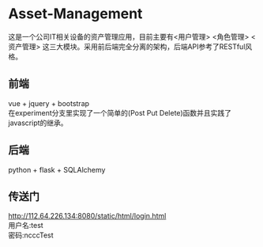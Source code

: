 # Asset-Management
  这是一个公司IT相关设备的资产管理应用，目前主要有<用户管理> <角色管理> <资产管理> 这三大模块。采用前后端完全分离的架构，后端API参考了RESTful风格。
## 前端
  vue + jquery + bootstrap  
  在experiment分支里实现了一个简单的(Post Put Delete)函数并且实践了javascript的继承。
## 后端
  python + flask + SQLAlchemy
## 传送门
http://112.64.226.134:8080/static/html/login.html  
用户名:test  
密码:ncccTest
